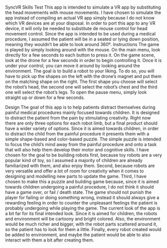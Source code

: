 SyncVR Skills Test
This app is intended to simulate a VR app by substituting the head movements with mouse movements. I have chosen to simulate the app instead of compiling an actual VR app simply because I do not know which VR devices are at your disposal. In order to port this app to any VR device, it will only be needed to substitute de mouse control for head movement control.
Since the app is intended to be used during a medical procedure, I assumed the patient will be in a seated or lying down position, meaning they wouldn’t be able to look around 360º.
Instructions
The game is played by simply looking around with the mouse. 
On the main menu, look directly for a few seconds to each button to press it. 
On the game scene, look at the drone for a few seconds in order to begin controlling it. Once it is under your control, you can move it around by looking around the environment. 
The goal is to build a robot to your liking. To do so, you will have to pick up the shapes on the left with the drone’s magnet and put them on the matching shape on the right. The first shape you choose will select the robot’s head, the second one will select the robot’s chest and the third one will select the robot’s legs. 
To open the pause menu, simply look straight up or down for a few seconds. 

Design
The goal of this app is to help patients distract themselves during painful medical procedures mainly focused towards children. 
It is designed to distract the patient from the pain by stimulating creativity. Right now there are only three options for each robot limb, but a final product should have a wider variety of options. Since it is aimed towards children, in order to distract the child from the painful procedure it presents them with a simple shape-based and color-based puzzle. The simple puzzle is intended to focus the child’s mind away from the painful procedure and onto a task that will also help them develop their motor and cognitive skills. 
I have chosen for the goal to be building robots first, because toy robots are a very popular kind of toy, so I assumed a majority of children are already familiarized with them, and also enjoy them. 
Second, because robots are very versatile and offer a lot of room for creativity when it comes to designing and modelling new parts to update the game. 
Third, I have chosen to make this a puzzle and building game because, since it is aimed towards children undergoing a painful procedure, I do not think it should have a game over, or fail / death state. The game should not punish the player for failing or doing something wrong, instead it should always give a rewarding feeling in order to counter the unpleasant feelings the patient is probably undergoing while playing the game. 
The current look of the app is a bit far for its final intended look. Since it is aimed for children, the robots and environment will be cartoony and bright colored. 
Also, the environment would be much richer and bigger, with the robot parts scattered around it, so the patient has to look for them a little. Finally, every robot created would be added to environment, and maybe the patient would be able to also interact with them a bit after creating them.
